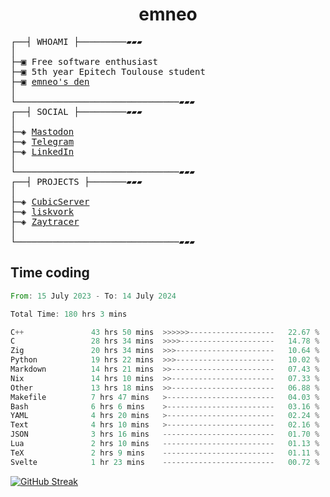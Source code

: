 <h1 align="center">
emneo
</h1>
<!-- <p align="center">
<img src=https://huntears.com/img/pfp.webp width=30%/>
</p>
<style>
img {
    border-radius: 50%;
}
</style> -->
<pre>
┌──┤ WHOAMI ├─────────▰▰▰
│
├─▣ Free software enthusiast
├─▣ 5th year Epitech Toulouse student
├─▣ <a href="https://emneo.dev/">emneo's den</a>
│
└───────────────────────────────▰▰▰
┌──┤ SOCIAL ├─────────▰▰▰
│
├─◈ <a href="https://fosstodon.org/@emneo">Mastodon</a>
├─◈ <a href="https://t.me/huntears">Telegram</a>
├─◈ <a href="https://www.linkedin.com/in/alexandre-flion">LinkedIn</a>
│
└───────────────────────────────▰▰▰
┌──┤ PROJECTS ├───────▰▰▰
│
├─◈ <a href="https://github.com/CubicMC/cubic-server">CubicServer</a>
├─◈ <a href="https://github.com/Epitech/B-AIA-500_liskvork">liskvork</a>
├─◈ <a href="https://github.com/Miou-zora/Zaytracer">Zaytracer</a>
│
└───────────────────────────────▰▰▰
</pre>

## Time coding

<!--START_SECTION:wakatime-->

```rust
From: 15 July 2023 - To: 14 July 2024

Total Time: 180 hrs 3 mins

C++               43 hrs 50 mins  >>>>>>-------------------   22.67 %
C                 28 hrs 34 mins  >>>>---------------------   14.78 %
Zig               20 hrs 34 mins  >>>----------------------   10.64 %
Python            19 hrs 22 mins  >>>----------------------   10.02 %
Markdown          14 hrs 21 mins  >>-----------------------   07.43 %
Nix               14 hrs 10 mins  >>-----------------------   07.33 %
Other             13 hrs 18 mins  >>-----------------------   06.88 %
Makefile          7 hrs 47 mins   >------------------------   04.03 %
Bash              6 hrs 6 mins    >------------------------   03.16 %
YAML              4 hrs 20 mins   >------------------------   02.24 %
Text              4 hrs 10 mins   >------------------------   02.16 %
JSON              3 hrs 16 mins   -------------------------   01.70 %
Lua               2 hrs 10 mins   -------------------------   01.13 %
TeX               2 hrs 9 mins    -------------------------   01.11 %
Svelte            1 hr 23 mins    -------------------------   00.72 %
```

<!--END_SECTION:wakatime-->

[![GitHub Streak](https://streak-stats.demolab.com?user=emneo-dev)](https://git.io/streak-stats)
